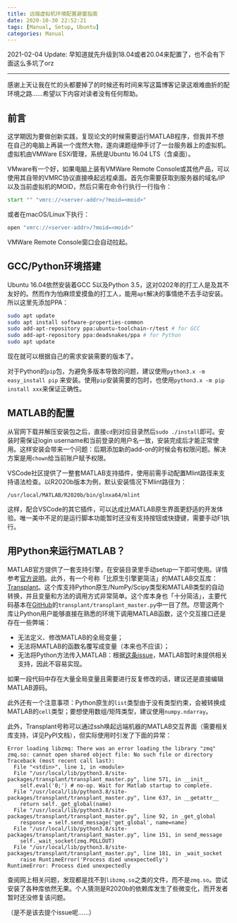 ```yaml
---
title: 远端虚拟机环境配置避雷指南
date: 2020-10-30 22:52:21
tags: [Manual, Setup, Ubuntu]
categories: Manual
---
```


2021-02-04 Update: 早知道就先升级到18.04或者20.04来配置了，也不会有下面这么多坑了orz

---

感谢上天让我在忙的头都要掉了的时候还有时间来写这篇博客记录这艰难曲折的配环境之路……希望以下内容对读者没有任何帮助。

<!-- more -->

## 前言

这学期因为要做创新实践，复现论文的时候需要运行MATLAB程序，但我并不想在自己的电脑上再装一个庞然大物，遂向课题组伸手讨了一台服务器上的虚拟机。虚拟机由VMWare ESXi管理，系统是Ubuntu 16.04 LTS（含桌面）。

VMware有一个好，如果电脑上装有VMWare Remote Console或其他产品，可以使用其自带的VMRC协议直接唤起远程桌面。首先你需要获取到服务器的域名/IP以及当前虚拟机的MOID，然后只需在命令行执行一行指令：

``` cmd
start "" "vmrc://<server-addr>/?moid=<moid>"
```

或者在macOS/Linux下执行：

``` zsh
open "vmrc://<server-addr>/?moid=<moid>"
```

VMWare Remote Console窗口会自动拉起。

## GCC/Python环境搭建

Ubuntu 16.04依然安装着GCC 5以及Python 3.5，这对0202年的打工人是及其不友好的。然而作为怕麻烦爱摸鱼的打工人，能用`apt`解决的事情绝不去手动安装。所以这里先添加PPA：

``` bash
sudo apt update
sudo apt install software-properties-common
sudo add-apt-repository ppa:ubuntu-toolchain-r/test # for GCC
sudo add-apt-repository ppa:deadsnakes/ppa # for Python
sudo apt update
```

现在就可以根据自己的需求安装需要的版本了。

对于Python的`pip`包，为避免多版本导致的问题，建议使用`python3.x -m easy_install pip` 来安装。使用`pip`安装需要的包时，也使用`python3.x -m pip install xxx`来保证正确性。

## MATLAB的配置

从官网下载并解压安装包之后，直接`cd`到对应目录然后`sudo ./install`即可。安装时需保证login username和当前登录的用户名一致，安装完成后才能正常使用。这样安装会带来一个问题：后期添加新的add-on的时候会有权限问题。解决方案是用`chown`给当前账户赋予权限。

VSCode社区提供了一整套MATLAB支持插件，使用前需手动配置Mlint路径来支持语法检查。以R2020b版本为例，默认安装情况下Mlint路径为：

```
/usr/local/MATLAB/R2020b/bin/glnxa64/mlint
```

这样，配合VSCode的其它插件，可以达成比MATLAB原生界面更舒适的开发体验。唯一美中不足的是运行脚本功能暂时还没有支持按钮或快捷键，需要手动F1执行。

## 用Python来运行MATLAB？

MATLAB官方提供了一套支持引擎，在安装目录里手动setup一下即可使用。详情参考[官方说明](https://ww2.mathworks.cn/help/matlab/matlab_external/install-the-matlab-engine-for-python.html)。此外，有一个号称「比原生引擎更简洁」的MATLAB交互库：[Transplant](https://pypi.org/project/Transplant/)。这个库支持Python原生/NumPy/Scipy类型和MATLAB类型的自动转换，并且变量和方法的调用方式非常简单。这个库本身也「十分简洁」，主要代码基本在[GitHub](https://github.com/bastibe/transplant)的`transplant/transplant_master.py`中一目了然。尽管这两个库让Python用户能够直接在熟悉的环境下调用MATLAB函数，这个交互接口还是存在一些弊端：

- 无法定义、修改MATLAB的全局变量；
- 无法将MATLAB的函数名覆写成变量（本来也不应该）；
- 无法将Python方法传入MATLAB：根据[这条issue](https://github.com/bastibe/transplant/issues/89)，MATLAB暂时未提供相关支持，因此不容易实现。

如果一段代码中存在大量全局变量且需要进行反复修改的话，建议还是直接编辑MATLAB源码。

此外还有一个注意事项：Python原生的`list`类型由于没有类型约束，会被转换成MATLAB的`cell`类型；要想使用数组/矩阵类型，建议使用`numpy.ndarray`。

此外，Transplant号称可以通过ssh唤起远端机器的MATLAB交互界面（需要相关库支持，详见PyPI文档），但实际使用时引发了下面的异常：

```
Error loading libzmq: There was an error loading the library "zmq"
zmq.so: cannot open shared object file: No such file or directory
Traceback (most recent call last):
  File "<stdin>", line 1, in <module>
  File "/usr/local/lib/python3.8/site-packages/transplant/transplant_master.py", line 571, in __init__
    self.eval('0;') # no-op. Wait for Matlab startup to complete.
  File "/usr/local/lib/python3.8/site-packages/transplant/transplant_master.py", line 637, in __getattr__
    return self._get_global(name)
  File "/usr/local/lib/python3.8/site-packages/transplant/transplant_master.py", line 92, in _get_global
    response = self.send_message('get_global', name=name)
  File "/usr/local/lib/python3.8/site-packages/transplant/transplant_master.py", line 151, in send_message
    self._wait_socket(zmq.POLLOUT)
  File "/usr/local/lib/python3.8/site-packages/transplant/transplant_master.py", line 181, in _wait_socket
    raise RuntimeError('Process died unexpectedly')
RuntimeError: Process died unexpectedly
```

查阅网上相关问题，发现都是找不到`libzmq.so`之类的文件，而不是`zmq.so`。尝试安装了各种库依然无果。个人猜测是R2020b的依赖库发生了些微变化，而开发者暂时还没修复该问题。

（是不是该去提个issue呢……）